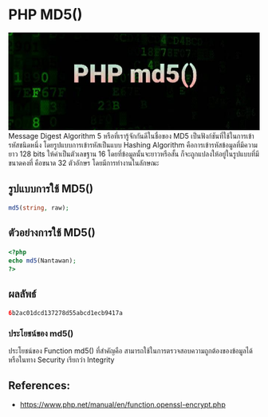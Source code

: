 # PHP MD5()
![](md5.jpg)
Message Digest Algorithm 5 หรือที่เรารู้จักกันดีในชื่อของ MD5 เป็นฟังก์ชันที่ใช้ในการเข้ารหัสชนิดหนึ่ง
โดยรูปแบบการเข้ารหัสเป็นแบบ Hashing Algorithm คือการเข้ารหัสข้อมูลที่มีความยาว 128 bits ให้ค่าเป็นตัวเลขฐาน 16
โดยที่ข้อมูลนั้นจะยาวหรือสั้น ก็จะถูกแปลงให้อยู่ในรูปแบบที่มีขนาดคงที่ คือขนาด 32 ตัวอักษร โดยมีการทำงานในลักษณะ 

## รูปแบบการใช้  MD5()
````PHP
md5(string, raw);
````

## ตัวอย่างการใช้  MD5()
````PHP
<?php 
echo md5(Nantawan); 
?>
````
## ผลลัพธ์
````PHP
6b2ac01dcd137278d55abcd1ecb9417a
````

### ประโยชน์ของ md5()
ประโยชน์ของ Function md5() ที่สำคัญคือ สามารถใช้ในการตรวจสอบความถูกต้องของข้อมูลได้หรือในทาง Security เรียกว่า Integrity

## References:
- https://www.php.net/manual/en/function.openssl-encrypt.php
